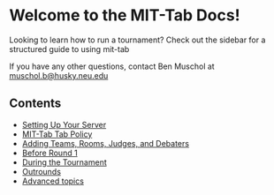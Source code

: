 Welcome to the MIT-Tab Docs!
============================

Looking to learn how to run a tournament? Check out the sidebar for a structured guide to using mit-tab

If you have any other questions, contact Ben Muschol at muschol.b@husky.neu.edu

Contents
--------

* [Setting Up Your Server](Setting-up-your-server.md)
* [MIT-Tab Tab Policy](Tab-Policy.md)
* [Adding Teams, Rooms, Judges, and Debaters](Adding-Teams,-Judges,-Rooms-and-Debaters.md)
* [Before Round 1](Before-Round-1.md)
* [During the Tournament](Running-a-Tournament.md)
* [Outrounds](Outrounds.md)
* [Advanced topics](Advanced-Topics.md)
